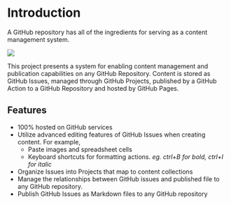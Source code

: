 # Introduction

A GitHub repository has all of the ingredients for serving as a content management system.

<p><img src="https://paulkoanui.github.io/github-cms-docs/assets/github-cms-diagram.svg"></p>

This project presents a system for enabling content management and publication capabilities on any GitHub Repository.  Content is stored as GitHub Issues, managed through GitHub Projects, published by a GitHub Action to a GitHub Repository and hosted by GitHub Pages.

## Features
- 100% hosted on GitHub services
- Utilize advanced editing features of GitHub Issues when creating content.  For example,
  - Paste images and spreadsheet cells
  - Keyboard shortcuts for formatting actions. _eg. ctrl+B for bold, ctrl+I for italic_
- Organize Issues into Projects that map to content collections
- Manage the relationships between GitHub issues and published file to any GitHub repository.
- Publish GitHub Issues as Markdown files to any GitHub repository